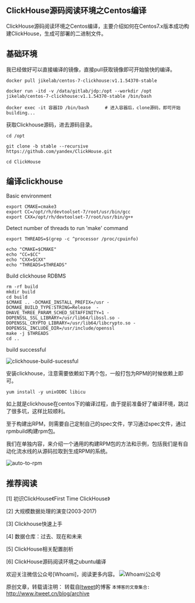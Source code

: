 ClickHouse源码阅读环境之Centos编译
---

ClickHouse源码阅读环境之Centos编译，主要介绍如何在Centos7.x版本成功构建ClickHouse，生成可部署的二进制文件。

## 基础环境

我已经做好可以直接编译的镜像，直接pull获取镜像即可开始愉快的编译。

```
docker pull jikelab/centos-7-clickhouse:v1.1.54370-stable

docker run -itd -v /data/gitlab/jdp:/opt --workdir /opt jikelab/centos-7-clickhouse:v1.1.54370-stable /bin/bash

docker exec -it 容器ID /bin/bash      # 进入容器后，clone源码，即可开始building...
```

获取Clickhouse源码，进去源码目录。

```
cd /opt

git clone -b stable --recursive https://github.com/yandex/ClickHouse.git

cd ClickHouse
```

## 编译clickhouse

Basic environment

```
export CMAKE=cmake3
export CC=/opt/rh/devtoolset-7/root/usr/bin/gcc
export CXX=/opt/rh/devtoolset-7/root/usr/bin/g++
```

Detect number of threads to run 'make' command

```
export THREADS=$(grep -c ^processor /proc/cpuinfo)

echo "CMAKE=$CMAKE"
echo "CC=$CC"
echo "CXX=$CXX"
echo "THREADS=$THREADS"
```

Build clickhouse RDBMS

```
rm -rf build
mkdir build
cd build
$CMAKE .. -DCMAKE_INSTALL_PREFIX=/usr -DCMAKE_BUILD_TYPE:STRING=Release  -DHAVE_THREE_PARAM_SCHED_SETAFFINITY=1 -DOPENSSL_SSL_LIBRARY=/usr/lib64/libssl.so -DOPENSSL_CRYPTO_LIBRARY=/usr/lib64/libcrypto.so -DOPENSSL_INCLUDE_DIR=/usr/include/openssl
make -j $THREADS
cd ..
```

build successful

![clickhouse-build-sucessful](https://github.com/itweet/labs/raw/master/JDP/ClickHouse/img/build-clickhouse.png)

安装clickhouse，注意需要依赖如下两个包，一般打包为RPM的时候依赖上即可。

```
yum install -y unixODBC libicu
```

如上就是clickhouse在centos下的编译过程，由于提前准备好了编译环境，跳过了很多坑，这样比较顺利。

至于构建出RPM，则需要自己定制自己的spec文件，学习通过spec文件，通过rpmbuild构建rpm包。

我们在单独内容，来介绍一个通用的构建RPM包的方法和示例，包括我们是有自动化流水线的从源码拉取到生成RPM的系统。

![auto-to-rpm](https://github.com/itweet/labs/raw/master/JDP/ClickHouse/img/auto-to-rpm.png)

## 推荐阅读

[1] 初识ClickHouse《First Time ClickHouse》

[2] 大规模数据处理的演变(2003-2017)

[3] Clickhouse快速上手

[4] 数据仓库：过去、现在和未来

[5] ClickHouse相关配置剖析

[6] ClickHouse源码阅读环境之ubuntu编译

欢迎关注微信公众号[Whoami]，阅读更多内容。
![Whoami公众号](https://github.com/itweet/labs/raw/master/common/img/weixin_public.gif)

原创文章，转载请注明： 转载自[Itweet](http://www.itweet.cn)的博客
`本博客的文章集合:` http://www.itweet.cn/blog/archive







